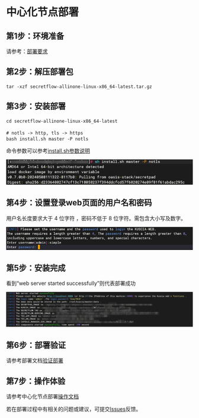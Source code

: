 # 中心化节点部署

## 第1步：环境准备

请参考：[部署要求](./request.md)

## 第2步：解压部署包

```shell
tar -xzf secretflow-allinone-linux-x86_64-latest.tar.gz
```

## 第3步：安装部署

```shell
cd secretflow-allinone-linux-x86_64-latest

# notls -> http, tls -> https
bash install.sh master -P notls
```
命令参数可以参考[install.sh参数说明](./guide.md#installsh参数详解)

![](../imgs/installing.jpg)

## 第4步：设置登录web页面的用户名和密码
用户名长度要求大于 4 位字符 ，密码不低于 8 位字符。需包含大小写及数字。

![](../imgs/username_password.jpg)

## 第5步：安装完成
看到“web server started successfully”则代表部署成功

![](../imgs/install_success.jpg)

## 第6步：部署验证
请参考部署文档[验证部署](./guide.md#验证部署)

## 第7步：操作体验
请参考中心化节点部署[操作文档](../operation/master.md)

若在部署过程中有相关的问题或建议，可提交[Issues](https://github.com/secretflow/secretpad/issues)反馈。